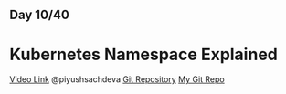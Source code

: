 ## Day 10/40
# Kubernetes Namespace Explained
[Video Link](https://www.youtube.com/watch?v=yVLXIydlU_0)
@piyushsachdeva 
[Git Repository](https://github.com/piyushsachdeva/CKA-2024/)
[My Git Repo](https://github.com/sina14/40daysofkubernetes)
